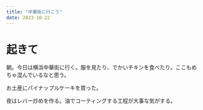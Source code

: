 ```yaml
---
title: "中華街に行こう"
date: 2023-10-22
---
```


# 起きて
朝。今日は横浜中華街に行く。服を見たり、でかいチキンを食べたり。ここもめちゃ混んでいるなと思う。

お土産にパイナップルケーキを買った。

夜はレバー炒めを作る。油でコーティングする工程が大事な気がする。